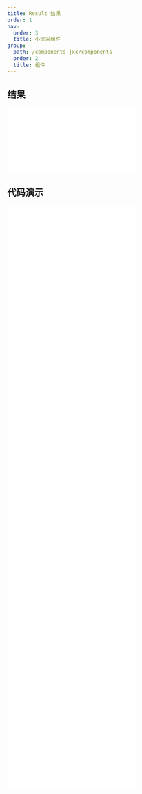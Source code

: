```yaml
---
title: Result 结果
order: 1
nav:
  order: 3
  title: 小优采组件
group:
  path: /components-jxc/components
  order: 2
  title: 组件
---
```


## 结果

<div>
<embed src="@docs-common/result/index.md"></embed>
</div>
        
## 代码演示

<Row gutter=8>

  <Col span=24>
    
  <div class="code-box"><embed src="@abiz-rc-jxc/result/demo/success-result-jxc.md"></embed></div>
          
  <div class="code-box"><embed src="@abiz-rc-jxc/result/demo/info-result-jxc.md"></embed></div>
          
  <div class="code-box"><embed src="@abiz-rc-jxc/result/demo/warning-result-jxc.md"></embed></div>
          
  <div class="code-box"><embed src="@abiz-rc-jxc/result/demo/403-result-jxc.md"></embed></div>
          
  <div class="code-box"><embed src="@abiz-rc-jxc/result/demo/404-result-jxc.md"></embed></div>
          
  <div class="code-box"><embed src="@abiz-rc-jxc/result/demo/500-result-jxc.md"></embed></div>
          
  <div class="code-box"><embed src="@abiz-rc-jxc/result/demo/error-result-jxc.md"></embed></div>
          
  <div class="code-box"><embed src="@abiz-rc-jxc/result/demo/customIcon-result-jxc.md"></embed></div>
          
  </Col>
          
</Row>
        
<div><embed src="@docs-common/result/index-api.md"></embed><div>
        
